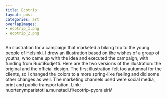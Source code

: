 ```yaml
---
title: Ecotrip
layout: post
categories: art
overlapImages:
- ecotrip_1.png
- ecotrip_2.png
---
```


An illustration for a campaign that marketed a biking trip to the young people of Helsinki. I drew an illustration based on the wishes of a group of youths, who came up with the idea and executed the campaign, with funding from RuutiBudjetti. Here are the two versions of the illustration: the original and the official design. The first illustration felt too autumnal for the clients, so I changed the colors to a more spring-like feeling and did some other changes as well. The marketing channels used were social media, print and public transportation. Link: nuortenymparistotila.munstadi.fi/ecotrip-pyoraleiri/
